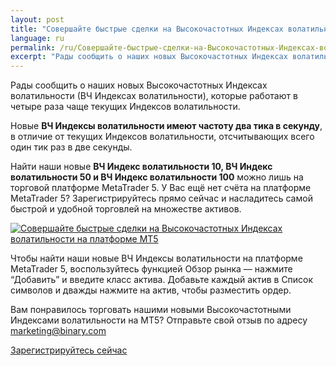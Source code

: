 ```yaml
---
layout: post
title: "Совершайте быстрые сделки на Высокочастотных Индексах волатильности на платформе MT5"
language: ru
permalink: /ru/Совершайте-быстрые-сделки-на-Высокочастотных-Индексах-волатильности-на-платформе-MT5/
excerpt: "Рады сообщить о наших новых Высокочастотных Индексах волатильности (ВЧ Индексах волатильности), которые работают в четыре раза чаще текущих Индексов волатильности..."
---
```

Рады сообщить о наших новых Высокочастотных Индексах волатильности (ВЧ Индексах волатильности), которые работают в четыре раза чаще текущих Индексов волатильности.

Новые <strong>ВЧ Индексы волатильности имеют частоту два тика в секунду</strong>, в отличие от текущих Индексов волатильности, отсчитывающих всего один тик раз в две секунды.

Найти наши новые <strong>ВЧ Индекс волатильности 10, ВЧ Индекс волатильности 50 и ВЧ Индекс волатильности 100</strong> можно лишь на торговой платформе MetaTrader 5. У Вас ещё нет счёта на платформе MetaTrader 5? Зарегистрируйтесь прямо сейчас и насладитесь самой быстрой и удобной торговлей на множестве активов.

<p class="p--action"><a href="http://info.binary.com/2fSfXob"><img src="{{site.baseurl }}/images/08-nov-16-2.jpg" alt="Совершайте быстрые сделки на Высокочастотных Индексах волатильности на платформе MT5"></a></p>

Чтобы найти наши новые ВЧ Индексы волатильности на платформе MetaTrader 5, воспользуйтесь функцией Обзор рынка –– нажмите “Добавить” и введите класс актива. Добавьте каждый актив в Список символов и дважды нажмите на актив, чтобы разместить ордер.

Вам понравилось торговать нашими новыми Высокочастотными Индексами волатильности на MT5? Отправьте свой отзыв по адресу <a href="mailto:marketing@binary.com">marketing@binary.com</a>
 
<p class="p--action"><a class="button" href="http://info.binary.com/2fSfXob"><span>Зарегистрируйтесь сейчас</span></a></p>



